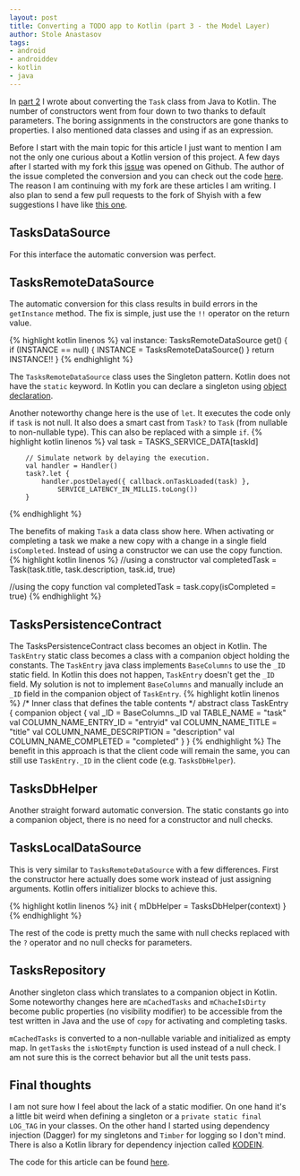 ```yaml
---
layout: post
title: Converting a TODO app to Kotlin (part 3 - the Model Layer)
author: Stole Anastasov
tags:
- android
- androiddev
- kotlin
- java
---
```

In [part 2][part2] I wrote about converting the `Task` class from Java to Kotlin. The number of constructors went from four down to two thanks to default parameters. The boring assignments in the constructors are gone thanks to properties. I also mentioned data classes and using if as an expression. 

Before I start with the main topic for this article I just want to mention I am not the only one curious about a Kotlin version of this project. A few days after I started with my fork this [issue][issue235] was opened on Github. The author of the issue completed the conversion and you can check out the code [here][shyish-kotlin]. The reason I am continuing with my fork are these articles I am writing. I also plan to send a few pull requests to the fork of Shyish with a few suggestions I have like [this one][pull-2].

## TasksDataSource
For this interface the automatic conversion was perfect.

## TasksRemoteDataSource
The automatic conversion for this class results in build errors in the `getInstance` method. The fix is simple, just use the `!!` operator on the return value.

{% highlight kotlin linenos %}
val instance: TasksRemoteDataSource
    get() {
        if (INSTANCE == null) {
            INSTANCE = TasksRemoteDataSource()
        }
        return INSTANCE!!
    }
{% endhighlight %}

The `TasksRemoteDataSource` class uses the Singleton pattern. Kotlin does not have the `static` keyword. In Kotlin you can declare a singleton using [object declaration][object-declaration].

Another noteworthy change here is the use of `let`. It executes the code only if `task` is not null. It also does a smart cast from `Task?` to `Task` (from nullable to non-nullable type). This can also be replaced with a simple `if`.
{% highlight kotlin linenos %}
        val task = TASKS_SERVICE_DATA[taskId]

        // Simulate network by delaying the execution.
        val handler = Handler()
        task?.let {
            handler.postDelayed({ callback.onTaskLoaded(task) }, 
            	SERVICE_LATENCY_IN_MILLIS.toLong())
        }
{% endhighlight %}

The benefits of making `Task` a data class show here. When activating or completing a task we make a new copy with a change in a single field `isCompleted`. Instead of using a constructor we can use the copy function.
{% highlight kotlin linenos %}
//using a constructor
val completedTask = Task(task.title, task.description, task.id, true)

//using the copy function
val completedTask = task.copy(isCompleted = true)
{% endhighlight %}

## TasksPersistenceContract
The TasksPersistenceContract class becomes an object in Kotlin. The `TaskEntry` static class becomes a class with a companion object holding the constants. The `TaskEntry` java class implements `BaseColumns` to use the `_ID` static field. In Kotlin this does not happen, `TaskEntry` doesn't get the `_ID` field. My solution is not to implement `BaseColumns` and manually include an `_ID` field in the companion object of `TaskEntry`.
{% highlight kotlin linenos %}
    /* Inner class that defines the table contents */
    abstract class TaskEntry {
        companion object {
            val _ID = BaseColumns._ID
            val TABLE_NAME = "task"
            val COLUMN_NAME_ENTRY_ID = "entryid"
            val COLUMN_NAME_TITLE = "title"
            val COLUMN_NAME_DESCRIPTION = "description"
            val COLUMN_NAME_COMPLETED = "completed"
        }
    }
{% endhighlight %}
The benefit in this approach is that the client code will remain the same, you can still use `TaskEntry._ID` in the client code (e.g. `TasksDbHelper`).

## TasksDbHelper
Another straight forward automatic conversion. The static constants go into a companion object, there is no need for a constructor and null checks.

## TasksLocalDataSource
This is very similar to `TasksRemoteDataSource` with a few differences. First the constructor here actually does some work instead of just assigning arguments. Kotlin offers initializer blocks to achieve this.

{% highlight kotlin linenos %}
    init {
        mDbHelper = TasksDbHelper(context)
    }
{% endhighlight %}

The rest of the code is pretty much the same with null checks replaced with the `?` operator and no null checks for parameters.

## TasksRepository
Another singleton class which translates to a companion object in Kotlin. Some noteworthy changes here are `mCachedTasks` and `mChacheIsDirty` become public properties (no visibility modifier) to be accessible from the test written in Java and the use of `copy` for activating and completing tasks.

`mCachedTasks` is converted to a non-nullable variable and initialized as empty map. In `getTasks` the `isNotEmpty` function is used instead of a null check. I am not sure this is the correct behavior but all the unit tests pass.

## Final thoughts
I am not sure how I feel about the lack of a static modifier. On one hand it's a little bit weird when defining a singleton or a `private static final LOG_TAG` in your classes. On the other hand I started using dependency injection (Dagger) for my singletons and `Timber` for logging so I don't mind. There is also a Kotlin library for dependency injection called [KODEIN][kodein].

The code for this article can be found [here][github-part3].

[part2]: /2016/converting-a-todo-app-to-kotlin-part-2 
[issue235]: https://github.com/googlesamples/android-architecture/issues/235
[shyish-kotlin]: https://github.com/Shyish/android-architecture/tree/dev-todo-mvp-kotlin
[pull-2]: https://github.com/Shyish/android-architecture/pull/2
[object-declaration]: https://kotlinlang.org/docs/reference/object-declarations.html#object-declarations
[github-part3]: https://github.com/LordRaydenMK/android-architecture/releases/tag/part-3
[kodein]: https://github.com/SalomonBrys/Kodein